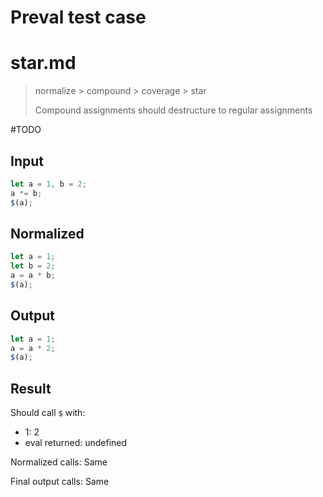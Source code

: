 # Preval test case

# star.md

> normalize > compound > coverage > star
>
> Compound assignments should destructure to regular assignments

#TODO

## Input

`````js filename=intro
let a = 1, b = 2;
a *= b;
$(a);
`````

## Normalized

`````js filename=intro
let a = 1;
let b = 2;
a = a * b;
$(a);
`````

## Output

`````js filename=intro
let a = 1;
a = a * 2;
$(a);
`````

## Result

Should call `$` with:
 - 1: 2
 - eval returned: undefined

Normalized calls: Same

Final output calls: Same
